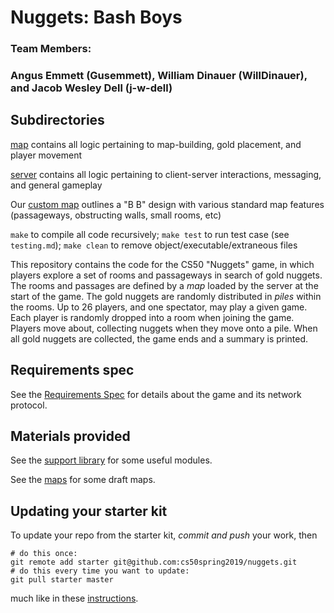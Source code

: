 # Nuggets: Bash Boys
### Team Members:
### Angus Emmett (Gusemmett), William Dinauer (WillDinauer), and Jacob Wesley Dell (j-w-dell)

## Subdirectories
[map](map/README.md) contains all logic pertaining to map-building, gold placement, and player movement

[server](server/README.md) contains all logic pertaining to client-server interactions, messaging, and general gameplay

Our [custom map](maps/bashboysmap.txt) outlines a "B B" design with various standard map features (passageways, obstructing walls, small rooms, etc)

`make` to compile all code recursively; `make test` to run test case (see `testing.md`); `make clean` to remove object/executable/extraneous files

This repository contains the code for the CS50 "Nuggets" game, in which players explore a set of rooms and passageways in search of gold nuggets.
The rooms and passages are defined by a *map* loaded by the server at the start of the game.
The gold nuggets are randomly distributed in *piles* within the rooms.
Up to 26 players, and one spectator, may play a given game.
Each player is randomly dropped into a room when joining the game.
Players move about, collecting nuggets when they move onto a pile.
When all gold nuggets are collected, the game ends and a summary is printed.

## Requirements spec

See the [Requirements Spec](REQUIREMENTS.md) for details about the game and its network protocol.

## Materials provided

See the [support library](support/README.md) for some useful modules.

See the [maps](maps/README.md) for some draft maps.

## Updating your starter kit

To update your repo from the starter kit, *commit and push* your work, then

    # do this once:
    git remote add starter git@github.com:cs50spring2019/nuggets.git
    # do this every time you want to update:
    git pull starter master

much like in these [instructions](https://www.cs.dartmouth.edu/~cs50/Labs/updates.html).

